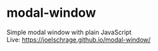 # modal-window

Simple modal window with plain JavaScript<br />
Live: https://joelschrage.github.io/modal-window/
